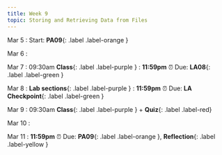 ```yaml
---
title: Week 9
topic: Storing and Retrieving Data from Files
---
```

Mar 5
: Start: **PA09**{: .label .label-orange }


Mar 6
: 

Mar 7
: 09:30am **Class**{: .label .label-purple }
: **11:59pm**  ⏰  Due: **LA08**{: .label .label-green }


Mar 8
: **Lab sections**{: .label .label-purple }
: **11:59pm**  ⏰  Due: **LA Checkpoint**{: .label .label-green }


Mar 9
: 09:30am **Class**{: .label .label-purple } + **Quiz**{: .label .label-red}


Mar 10
: 

Mar 11
: **11:59pm**  ⏰  Due: **PA09**{: .label .label-orange }, **Reflection**{: .label .label-yellow }


